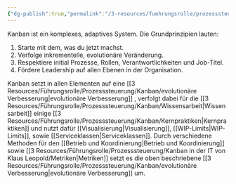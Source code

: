 ```yaml
---
{"dg-publish":true,"permalink":"/3-resources/fuehrungsrolle/prozesssteuerung/kanban/kanban/","pinned":true,"noteIcon":"","created":"2024-04-10T09:50:55.146+02:00","updated":"2024-04-17T13:41:27.093+02:00"}
---
```



Kanban ist ein komplexes, adaptives System. Die Grundprinzipien lauten:
1. Starte mit dem, was du jetzt machst.
2. Verfolge inkrementelle, evolutionäre Veränderung.
3. Respektiere initial Prozesse, Rollen, Verantwortlichkeiten und Job-Titel.
4. Fördere Leadership auf allen Ebenen in der Organisation.

Kanban setzt in allen Elementen auf eine [[3 Resources/Führungsrolle/Prozesssteuerung/Kanban/evolutionäre Verbesserung\|evolutionäre Verbesserung]] , verfolgt dabei für die [[3 Resources/Führungsrolle/Prozesssteuerung/Kanban/Wissensarbeit\|Wissensarbeit]] einige [[3 Resources/Führungsrolle/Prozesssteuerung/Kanban/Kernpraktiken\|Kernpraktiken]] und nutzt dafür [[Visualisierung\|Visualisierung]], [[WIP-Limits\|WIP-Limits]], sowie [[Serviceklassen\|Serviceklassen]]. Durch verschiedene Methoden für den [[Betrieb und Koordinierung\|Betrieb und Koordinierung]] sowie [[3 Resources/Führungsrolle/Prozesssteuerung/Kanban in der IT von Klaus Leopold/Metriken\|Metriken]] setzt es die oben beschriebene [[3 Resources/Führungsrolle/Prozesssteuerung/Kanban/evolutionäre Verbesserung\|evolutionäre Verbesserung]] um.
